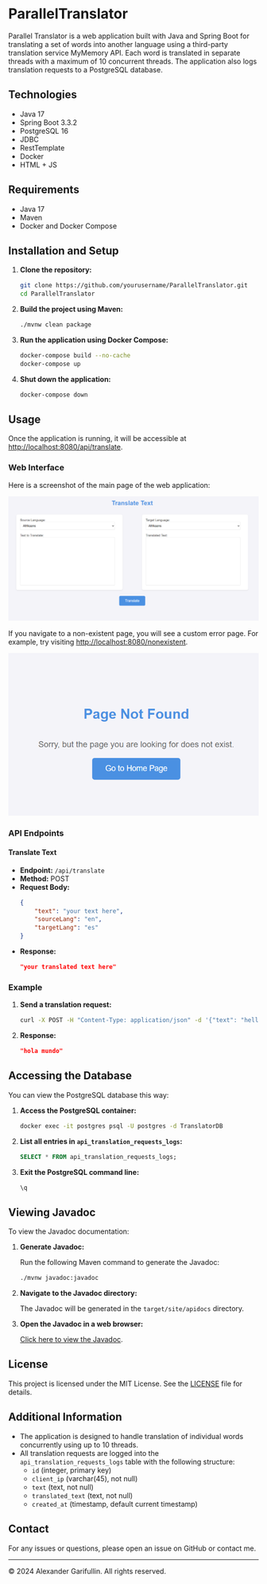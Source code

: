 # ParallelTranslator

Parallel Translator is a web application built with Java and Spring Boot for translating a set of words into another language using a third-party translation service MyMemory API. Each word is translated in separate threads with a maximum of 10 concurrent threads. The application also logs translation requests to a PostgreSQL database.

## Technologies

- Java 17
- Spring Boot 3.3.2
- PostgreSQL 16
- JDBC
- RestTemplate
- Docker
- HTML + JS

## Requirements

- Java 17
- Maven
- Docker and Docker Compose

## Installation and Setup

1. **Clone the repository:**

    ```sh
    git clone https://github.com/yourusername/ParallelTranslator.git
    cd ParallelTranslator
    ```

2. **Build the project using Maven:**

    ```sh
    ./mvnw clean package
    ```

3. **Run the application using Docker Compose:**

    ```sh
    docker-compose build --no-cache
    docker-compose up
    ```

4. **Shut down the application:**

    ```sh
    docker-compose down
    ```

## Usage

Once the application is running, it will be accessible at [http://localhost:8080/api/translate](http://localhost:8080/api/translate).

### Web Interface

Here is a screenshot of the main page of the web application:

![Main Page Screenshot](assets/mainPage.png)

If you navigate to a non-existent page, you will see a custom error page. For example, try visiting [http://localhost:8080/nonexistent](http://localhost:8080/nonexistent).

![Error Page Screenshot](assets/errorPage.png)

### API Endpoints

#### Translate Text

- **Endpoint:** `/api/translate`
- **Method:** POST
- **Request Body:**
    ```json
    {
        "text": "your text here",
        "sourceLang": "en",
        "targetLang": "es"
    }
    ```
- **Response:**
    ```json
    "your translated text here"
    ```

### Example

1. **Send a translation request:**

    ```sh
    curl -X POST -H "Content-Type: application/json" -d '{"text": "hello world", "sourceLang": "en", "targetLang": "es"}' http://localhost:8080/api/translate
    ```

2. **Response:**
    ```json
    "hola mundo"
    ```

## Accessing the Database

You can view the PostgreSQL database this way:

1. **Access the PostgreSQL container:**
    ```sh
    docker exec -it postgres psql -U postgres -d TranslatorDB
    ```

2. **List all entries in `api_translation_requests_logs`:**
    ```sql
    SELECT * FROM api_translation_requests_logs;
    ```

3. **Exit the PostgreSQL command line:**
    ```sh
    \q
    ```

## Viewing Javadoc

To view the Javadoc documentation:

1. **Generate Javadoc:**

   Run the following Maven command to generate the Javadoc:

    ```sh
    ./mvnw javadoc:javadoc
    ```

2. **Navigate to the Javadoc directory:**

   The Javadoc will be generated in the `target/site/apidocs` directory.

3. **Open the Javadoc in a web browser:**

   [Click here to view the Javadoc](target/site/apidocs/index.html).
## License

This project is licensed under the MIT License. See the [LICENSE](LICENSE) file for details.

## Additional Information

- The application is designed to handle translation of individual words concurrently using up to 10 threads.
- All translation requests are logged into the `api_translation_requests_logs` table with the following structure:
    - `id` (integer, primary key)
    - `client_ip` (varchar(45), not null)
    - `text` (text, not null)
    - `translated_text` (text, not null)
    - `created_at` (timestamp, default current timestamp)

## Contact

For any issues or questions, please open an issue on GitHub or contact me.

---

© 2024 Alexander Garifullin. All rights reserved.
